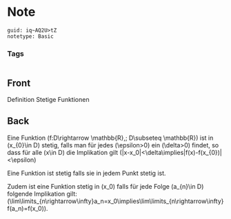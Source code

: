 # Note
```
guid: iq~AQ2U>tZ
notetype: Basic
```

### Tags
```
```

## Front
Definition Stetige Funktionen

## Back
Eine Funktion \(f:D\rightarrow \mathbb{R},\; D\subseteq \mathbb{R}\) ist in \(x_{0}\in D\) stetig, falls man für jedes \(\epsilon>0\) ein \(\delta>0\) findet, so dass für alle \(x\in D\) die Implikation gilt \(|x-x_0|<\delta\implies|f(x)-f(x_{0})|<\epsilon\)

Eine Funktion ist stetig falls sie in jedem Punkt stetig ist.

Zudem ist eine Funktion stetig in \(x_0\) falls für jede Folge \(a_{n}\in D\) folgende Implikation gilt: \(\lim\limits_{n\rightarrow\infty}a_n=x_0\implies\lim\limits_{n\rightarrow\infty}f(a_n)=f(x_0)\).
